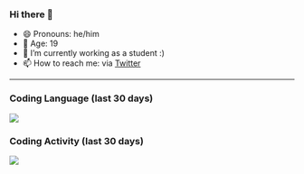 ### Hi there 👋

- 😄 Pronouns: he/him
- 🎉 Age: 19
- 🔭 I’m currently working as a student :)
- 📫 How to reach me: via [Twitter](https://twitter.com/nilsbtr)

---

### Coding Language (last 30 days)

<a href="https://wakatime.com"><img src="https://wakatime.com/share/@nilsbtr/f7ace853-d610-4d9b-a8a7-d7483b3a87fb.png" /></a>

### Coding Activity (last 30 days)

<a href="https://wakatime.com/@nilsbtr"><img src="https://wakatime.com/share/@nilsbtr/2242d9f8-04d8-47d0-b337-c120aca0223f.png" /></a>
